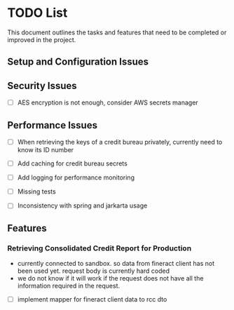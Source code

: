# TODO List
This document outlines the tasks and 
features that need to be completed or improved in the project.

## Setup and Configuration Issues

## Security Issues
- [ ] AES encryption is not enough, consider AWS secrets manager

## Performance Issues
- [ ] When retrieving the keys of a credit bureau privately, currently need to know its ID number
- [ ] Add caching for credit bureau secrets 
- [ ] Add logging for performance monitoring
- [ ] Missing tests
- [ ] Inconsistency with spring and jarkarta usage


## Features
### Retrieving Consolidated Credit Report for Production

- currently connected to sandbox. so data from fineract client has not been used yet. request body is currently hard coded
- we do not know if it will work if the request does not have all the information required in the request.
- [ ] implement mapper for fineract client data to rcc dto



